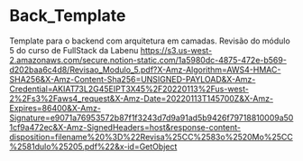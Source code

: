 # Back_Template
Template para o backend com arquitetura em camadas.
Revisão do módulo 5 do curso de FullStack da Labenu
https://s3.us-west-2.amazonaws.com/secure.notion-static.com/1a5980dc-4875-472e-b569-d202baa6c4d8/Revisao_Modulo_5.pdf?X-Amz-Algorithm=AWS4-HMAC-SHA256&X-Amz-Content-Sha256=UNSIGNED-PAYLOAD&X-Amz-Credential=AKIAT73L2G45EIPT3X45%2F20220113%2Fus-west-2%2Fs3%2Faws4_request&X-Amz-Date=20220113T145700Z&X-Amz-Expires=86400&X-Amz-Signature=e9071a76953572b87f1f3243d7d9a91ad5b9426f79718810009a501cf9a472ec&X-Amz-SignedHeaders=host&response-content-disposition=filename%20%3D%22Revisa%25CC%2583o%2520Mo%25CC%2581dulo%25205.pdf%22&x-id=GetObject
